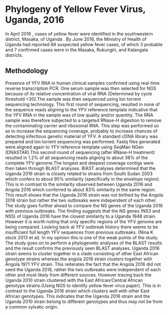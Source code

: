 # Phylogeny of Yellow Fever Virus, Uganda, 2016
In April 2016 , cases of yellow fever were identified in the southwestern district, Masaka, of Uganda . By June 2016, the Ministry 
of Health of Uganda had reported 68 suspected yellow fever cases, of which 3 probable and 7 confirmed cases were in the Masaka, 
Rukungiri, and Kalangala districts.
## Methodology 
Presence of YFV RNA in human clinical samples confirmed using real-time reverse transcription PCR.
One serum sample was then selected for NGS because of its relative concentration of viral RNA (Determined by cycle threshold <30).The sample
was then sequenced using Ion torrent sequencing technology. 
This first round of  sequencing, resulted in none of the  sequence reads aligning to the YFV reference template indicative that the YFV
RNA in the sample was of low quality and/or quantity. The RNA sample was therefore subjected to a targeted RNase-H digestion 
to remove the contaminating carrier and ribosomal RNA. This step was performed so as to increase the sequencing coverage, probably
to increase chances of detecting infectious genetic material of YFV. A standard cDNA library was prepared and Ion torrent sequencing was performed. Fastq files generated were aligned again to YFV reference template using SeqMan NGen (DNASTAR).This second round of sequencing (after RNase-H treatment) resulted in 1.2% of all sequencing reads aligning to about 38% of the complete YFV genome.The longest and deepest coverage contigs were then taken through BLAST analyses. BlAST analyses determined that the Uganda 2016 strain is closely related to strains from South Sudan 2003 which confers to about 95% similarity (specifically in the envelope region).
This is in contrast to the similarity observed between Uganda 2016 and Angola 2016 which conferred to about 83% similarity in the same 
region. This result shows that the Uganda 2016 strain was not birthed by the Angola 2016 strain but rather the two outbreaks were 
independent of each other. The study goes further ahead to compare the NS genes of the Uganda 2016 with previous outbreaks. The finding
suggests that the NS genes (NS3 and NS5) of Uganda 2016 have the closest similarity to a Uganda 1948 strain. However it is worth noting that only specific regions of the YFV genome are being compared. Looking back at YFV outbreak history there seems to be 
insufficient full length YFV sequences from previous outbreaks. (Nina K stock 2013 et al). In my opinion this is one of the weak points of the study.
The study goes on to perform a phylogenetic analyses of the BLAST results and the result confirms the previously seen BLAST analyses. Uganda 2016 strain seems to cluster together in a clade consisting of other East African genotype strains whereas the angola 2016 strain clusters together with Angola 1971 YFV strain. This reiterates the fact that the Angola 2016 did not seed the Uganda 2016, rather the two outbreaks were independent of each other and most likely from different sources.
However tracing back the Uganda 2010 strain clustered with the East African/Central African genotype strains.(Using NGS to identify yellow fever virus paper). This is in contrast to the Uganda 2016 strain which clusters well with other East African genotypes.
This indicates that the Uganda 2016 strain and the Uganda 2010 strain belong to different genotypes and thus may not be from a common sylvatic origin. 
